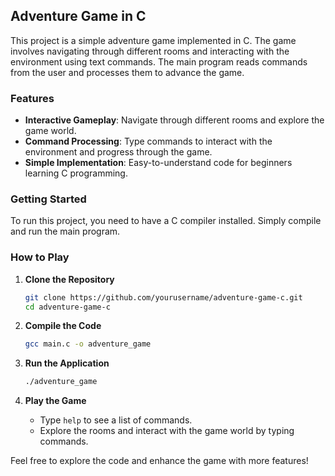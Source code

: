 ## Adventure Game in C
This project is a simple adventure game implemented in C. The game involves navigating through different rooms and interacting with the environment using text commands. The main program reads commands from the user and processes them to advance the game.

### Features
- **Interactive Gameplay**: Navigate through different rooms and explore the game world.
- **Command Processing**: Type commands to interact with the environment and progress through the game.
- **Simple Implementation**: Easy-to-understand code for beginners learning C programming.

### Getting Started

To run this project, you need to have a C compiler installed. Simply compile and run the main program.

### How to Play

1. **Clone the Repository**
    ```bash
    git clone https://github.com/yourusername/adventure-game-c.git
    cd adventure-game-c
    ```

2. **Compile the Code**
    ```bash
    gcc main.c -o adventure_game
    ```

3. **Run the Application**
    ```bash
    ./adventure_game
    ```

4. **Play the Game**
    - Type `help` to see a list of commands.
    - Explore the rooms and interact with the game world by typing commands.

Feel free to explore the code and enhance the game with more features!


